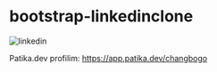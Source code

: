 # bootstrap-linkedinclone
![linkedin](https://user-images.githubusercontent.com/105980583/172413041-0983750f-5db9-4bb5-ab2f-3c16509dab77.png)


Patika.dev profilim: https://app.patika.dev/changbogo
